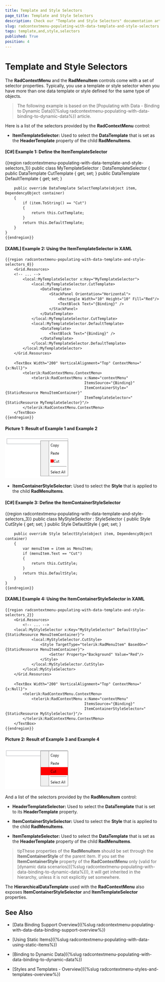 ```yaml
---
title: Template and Style Selectors
page_title: Template and Style Selectors
description: Check our "Template and Style Selectors" documentation article for the RadContextMenu WPF control.
slug: radcontextmenu-populating-with-data-template-and-style-selectors
tags: template,and,style,selectors
published: True
position: 4
---
```


# Template and Style Selectors

The __RadContextMenu__ and the __RadMenuItem__ controls come with a set of selector properties. Typically, you use a template or style selector when you have more than one data template or style defined for the same type of objects.

>The following example is based on the [Populating with Data - Binding to Dynamic Data]({%slug radcontextmenu-populating-with-data-binding-to-dynamic-data%}) article.

Here is a list of the selectors provided by the __RadContextMenu__ control:

* __ItemTemplateSelector:__ Used to select the __DataTemplate__ that is set as the __HeaderTemplate__ property of the child __RadMenuItems__.

#### __[C#] Example 1: Define the ItemTemplateSelector__

{{region radcontextmenu-populating-with-data-template-and-style-selectors_1}}
	public class MyTemplateSelector : DataTemplateSelector
    {
        public DataTemplate CutTemplate { get; set; }
        public DataTemplate DefaultTemplate { get; set; }

        public override DataTemplate SelectTemplate(object item, DependencyObject container)
        {
            if (item.ToString() == "Cut")
            {
                return this.CutTemplate;
            }
            return this.DefaultTemplate;
        }
    }
	{{endregion}}

#### __[XAML] Example 2: Using the ItemTemplateSelector in XAML__

	{{region radcontextmenu-populating-with-data-template-and-style-selectors_0}}
		<Grid.Resources>
	    <!-- ... -->
            <local:MyTemplateSelector x:Key="MyTemplateSelector">
                <local:MyTemplateSelector.CutTemplate>
                    <DataTemplate>
                        <StackPanel Orientation="Horizontal">
                            <Rectangle Width="10" Height="10" Fill="Red"/>
                            <TextBlock Text="{Binding}" />
                        </StackPanel>
                    </DataTemplate>
                </local:MyTemplateSelector.CutTemplate>
                <local:MyTemplateSelector.DefaultTemplate>
                    <DataTemplate>
                        <TextBlock Text="{Binding}" />
                    </DataTemplate>
                </local:MyTemplateSelector.DefaultTemplate>
            </local:MyTemplateSelector>
        </Grid.Resources>

        <TextBox Width="200" VerticalAlignment="Top" ContextMenu="{x:Null}">
            <telerik:RadContextMenu.ContextMenu>
                <telerik:RadContextMenu x:Name="contextMenu" 
                                        ItemsSource="{Binding}" 
                                        ItemContainerStyle="{StaticResource MenuItemContainer}"
                                        ItemTemplateSelector="{StaticResource MyTemplateSelector}"/>
            </telerik:RadContextMenu.ContextMenu>
        </TextBox>
    {{endregion}}

#### __Picture 1: Result of Example 1 and Example 2__ 
![](images/RadContextMenu_TemplateAndStyleSelectors_ItemTemplateSelector.PNG)

* __ItemContainerStyleSelector:__ Used to select the __Style__ that is applied to the child __RadMenuItems__.

#### __[C#] Example 3: Define the ItemContainerStyleSelector__

{{region radcontextmenu-populating-with-data-template-and-style-selectors_3}}
	public class MyStyleSelector : StyleSelector
    {
        public Style CutStyle { get; set; }
        public Style DefaultStyle { get; set; }

        public override Style SelectStyle(object item, DependencyObject container)
        {
            var menuItem = item as MenuItem;
            if (menuItem.Text == "Cut")
            {
                return this.CutStyle;
            }
            return this.DefaultStyle;
        }
    }
	{{endregion}}

#### __[XAML] Example 4: Using the ItemContainerStyleSelector in XAML__

	{{region radcontextmenu-populating-with-data-template-and-style-selectors_2}}
		<Grid.Resources>
            <!-- ... -->
	    <local:MyStyleSelector x:Key="MyStyleSelector" DefaultStyle="{StaticResource MenuItemContainer}">
                <local:MyStyleSelector.CutStyle>
                    <Style TargetType="telerik:RadMenuItem" BasedOn="{StaticResource MenuItemContainer}">
                        <Setter Property="Background" Value="Red"/>
                    </Style>
                </local:MyStyleSelector.CutStyle>
            </local:MyStyleSelector>
        </Grid.Resources>

        <TextBox Width="200" VerticalAlignment="Top" ContextMenu="{x:Null}">
            <telerik:RadContextMenu.ContextMenu>
                <telerik:RadContextMenu x:Name="contextMenu"
                                        ItemsSource="{Binding}"  
                                        ItemContainerStyleSelector="{StaticResource MyStyleSelector}"/>
            </telerik:RadContextMenu.ContextMenu>
        </TextBox>
    {{endregion}}

#### __Picture 2: Result of Example 3 and Example 4__ 
![](images/RadContextMenu_TemplateAndStyleSelectors_ItemContainerStyleSelector.PNG)

And a list of the selectors provided by the __RadMenuItem__ control:

* __HeaderTemplateSelector:__ Used to select the __DataTemplate__ that is set to its __HeaderTemplate__ property.

* __ItemContainerStyleSelector:__ Used to select the __Style__ that is applied to the child __RadMenuItems__.

* __ItemTemplateSelector:__ Used to select the __DataTemplate__ that is set as the __HeaderTemplate__ property of the child __RadMenuItems__.

>tipThese properties of the __RadMenuItem__ should be set through the __ItemContainerStyle__ of the parent item. If you set the __ItemContainerStyle__ property of the __RadContextMenu__ only (valid for [dynamic data scenarios]({%slug radcontextmenu-populating-with-data-binding-to-dynamic-data%})), it will get inherited in the hierarchy, unless it is not explicitly set somewhere.

The __HierarchicalDataTemplate__ used with the __RadContextMenu__ also exposes __ItemContainerStyleSelector__ and __ItemTemplateSelector__ properties.

## See Also

 * [Data Binding Support Overview]({%slug radcontextmenu-populating-with-data-data-binding-support-overview%})

 * [Using Static Items]({%slug radcontextmenu-populating-with-data-using-static-items%})

 * [Binding to Dynamic Data]({%slug radcontextmenu-populating-with-data-binding-to-dynamic-data%})

 * [Styles and Templates - Overview]({%slug radcontextmenu-styles-and-templates-overview%})
